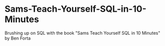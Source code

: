 # Sams-Teach-Yourself-SQL-in-10-Minutes
Brushing up on SQL with the book "Sams Teach Yourself SQL in 10 Minutes" by Ben Forta
